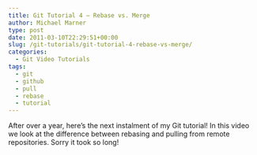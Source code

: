 ```yaml
---
title: Git Tutorial 4 – Rebase vs. Merge
author: Michael Marner
type: post
date: 2011-03-10T22:29:51+00:00
slug: /git-tutorials/git-tutorial-4-rebase-vs-merge/
categories:
  - Git Video Tutorials
tags:
  - git
  - github
  - pull
  - rebase
  - tutorial
---
```


After over a year, here&#8217;s the next instalment of my Git tutorial! In this video we look at the difference between rebasing and pulling from remote repositories. Sorry it took so long!

<!--more-->

[1]: ../wp-content/uploads/2011/03/git-logo.png
